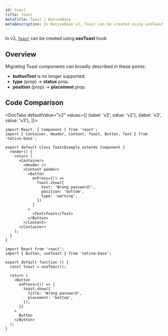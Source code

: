 ```yaml
---
id: toast
title: Toast
metaTitle: Toast | NativeBase
metaDescription: In NativeBase v3, Toast can be created using useToast hook. Read this document to know more about migrating toast components and also about code comparison.
---
```


In v3, [`Toast`](/toast) can be created using **useToast** hook

## Overview

Migrating Toast components can broadly described in these points:

- **buttonText** is no longer supported.
- **type** (prop) → **status** prop.
- **position** (prop) → **placement** prop.

## Code Comparison

<DocTabs
defaultValue="v2"
values={[
{label: 'v2', value: 'v2'},
{label: 'v3', value: 'v3'},
]}>
<DocTabItem value="v2">

```tsx
import React, { Component } from 'react';
import { Container, Header, Content, Toast, Button, Text } from 'native-base';

export default class ToastExample extends Component {
  render() {
    return (
      <Container>
        <Header />
        <Content padder>
          <Button
            onPress={() =>
              Toast.show({
                text: 'Wrong password!',
                position: 'bottom',
                type: 'warning',
              })
            }
          >
            <Text>Toast</Text>
          </Button>
        </Content>
      </Container>
    );
  }
}
```

</DocTabItem>
<DocTabItem value="v3">

```tsx
import React from 'react';
import { Button, useToast } from 'native-base';

export default function () {
  const toast = useToast();

  return (
    <Button
      onPress={() => {
        toast.show({
          title: 'Wrong password',
          placement: 'bottom',
        });
      }}
    >
      Button
    </Button>
  );
}
```

</DocTabItem>
</DocTabs>
